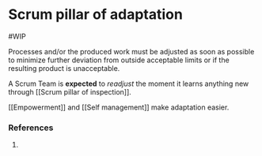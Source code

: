 # Scrum pillar of adaptation
#WIP 

Processes and/or the produced work must be adjusted as soon as possible to minimize further deviation from outside acceptable limits or if the resulting product is unacceptable.

A Scrum Team is **expected** to _readjust_ the moment it learns anything new through [[Scrum pillar of inspection]].

[[Empowerment]] and [[Self management]] make adaptation easier.

### References
1. 